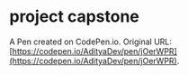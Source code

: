 # project capstone

A Pen created on CodePen.io. Original URL: [https://codepen.io/AdityaDev/pen/jOerWPR](https://codepen.io/AdityaDev/pen/jOerWPR).

